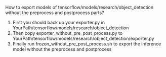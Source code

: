 How to export models of tensorflow/models/research/object_detection without the preprocess and postprocess parts?
  1. First you should back up your exporter.py in YourPath/tensorflow/models/research/object_detection
  2. Then copy exporter_without_pre_post_process.py to YourPath/tensorflow/models/research/object_detection/exporter.py
  3. Finally run frozon_without_pre_post_process.sh to export the inference model without the preprocess and postprocess

